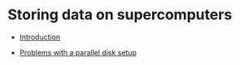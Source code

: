 # Storing data on supercomputers

-   [Introduction](4_01_Introduction.md)

-   [Problems with a parallel disk setup](4_02_Problems.md)

